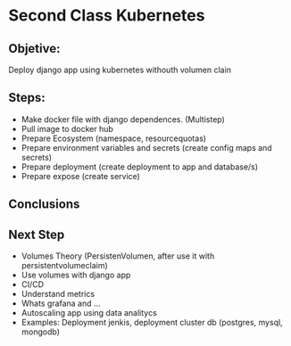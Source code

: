 # Second Class Kubernetes
## Objetive: 
Deploy django app using kubernetes withouth volumen clain

## Steps:
- Make docker file with django dependences. (Multistep)
- Pull image to docker hub
- Prepare Ecosystem (namespace, resourcequotas)
- Prepare environment variables and secrets (create config maps and secrets)
- Prepare deployment (create deployment to app and database/s)
- Prepare expose (create service)

## Conclusions

## Next Step
- Volumes Theory (PersistenVolumen, after use it with persistentvolumeclaim)
- Use volumes with django app
- CI/CD 
- Understand metrics
- Whats grafana and ...
- Autoscaling app using data analitycs
- Examples: Deployment jenkis, deployment cluster db (postgres, mysql, mongodb)
